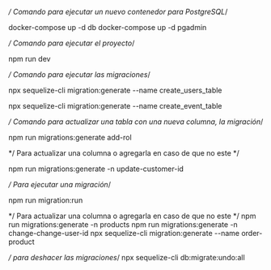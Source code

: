 */ Comando para ejecutar un nuevo contenedor para PostgreSQL*/

docker-compose up -d db
docker-compose up -d pgadmin

*/ Comando para ejecutar el proyecto*/

npm run dev

*/ Comando para ejecutar las migraciones*/

npx sequelize-cli migration:generate --name create_users_table

npx sequelize-cli migration:generate --name create_event_table

*/ Comando para actualizar una  tabla con una nueva columna, la migración*/

npm run migrations:generate add-rol

*/ Para actualizar una columna o agregarla en caso de que no este */

npm run migrations:generate -n update-customer-id

*/ Para ejecutar una migración*/

npm run migration:run

*/ Para actualizar una columna o agregarla en caso de que no este */
npm run migrations:generate -n products
npm run migrations:generate -n change-change-user-id
npx sequelize-cli migration:generate --name order-product

*/ para deshacer las migraciones*/
npx sequelize-cli db:migrate:undo:all


